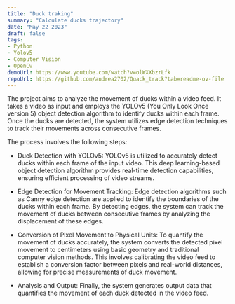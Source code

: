 ```yaml
---
title: "Duck traking"
summary: "Calculate ducks trajectory"
date: "May 22 2023"
draft: false
tags:
- Python
- Yolov5
- Computer Vision
- OpenCv
demoUrl: https://www.youtube.com/watch?v=olWXXbzrLfk
repoUrl: https://github.com/andrea2702/Quack_track?tab=readme-ov-file
---
```


The project aims to analyze the movement of ducks within a video feed. It takes a video as input and employs the YOLOv5 (You Only Look Once version 5) object detection algorithm to identify ducks within each frame. Once the ducks are detected, the system utilizes edge detection techniques to track their movements across consecutive frames.

The process involves the following steps:

- Duck Detection with YOLOv5: YOLOv5 is utilized to accurately detect ducks within each frame of the input video. This deep learning-based object detection algorithm provides real-time detection capabilities, ensuring efficient processing of video streams.

- Edge Detection for Movement Tracking: Edge detection algorithms such as Canny edge detection are applied to identify the boundaries of the ducks within each frame. By detecting edges, the system can track the movement of ducks between consecutive frames by analyzing the displacement of these edges.

- Conversion of Pixel Movement to Physical Units: To quantify the movement of ducks accurately, the system converts the detected pixel movement to centimeters using basic geometry and traditional computer vision methods. This involves calibrating the video feed to establish a conversion factor between pixels and real-world distances, allowing for precise measurements of duck movement.

- Analysis and Output: Finally, the system generates output data that quantifies the movement of each duck detected in the video feed.